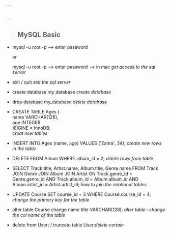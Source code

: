 ```yaml
---


---
```


<blockquote>
<h2 id="mysql-basic">MySQL Basic</h2>
</blockquote>
<ul>
<li>
<p>mysql -u root -p --&gt; enter password 
<p>or <p>mysql -u root -p --&gt; enter password --&gt; in mac
<em>get access to the sql server</em> <br></p>
</li>
<li>
<p>exit / quit <em>exit the sql server</em> <br></p>
</li>
<li>
<p>create database my_database <em>create database</em> <br></p>
</li>
<li>
<p>drop database my_database <em>delete database</em> <br></p>
</li>
<li>
<p>CREATE TABLE Ages ( <br>
  name VARCHAR(128), <br>
  age INTEGER <br>
)EIGINE = InnoDB; <br> 
<em>creat new tables </em> <br></p>
</li>
<li>
<p>INSERT INTO Ages (name, age) VALUES ('Zahra', 34); <em>create new rows in the table</em> <br></p>
</li>
<li>
<p>DELETE FROM Album WHERE album_id = 2; <em>delete rows from table</em> <br></p>
</li>
<li>
<p>SELECT Track.title, Artist.name, Album.title, Genre.name FROM Track JOIN Genre JOIN Album JOIN Artist ON Track.genre_id = Genre.genre_id AND Track.album_id = Album.album_id AND Album.artist_id = Artist.artist_id; <em>how to join the relational tables</em> <br></p>
</li>
<li>
<p> UPDATE Course SET course_id = 3 WHERE Course.course_id = 4; <em>change the primary key for the table</em> <br></p>
</li>
<li>
<p> alter table Course  change name  title  VARCHAR(128); <em>alter table : change the col name of the table</em> <br></p>
</li>
<li>
<p> delete from User; / truncate table User;<em>delete certain</em> <br></p>
</li> 
 

<!--stackedit_data:
eyJoaXN0b3J5IjpbMTU5MTY1MTU3MCwtMTgxNDU1ODc2OCw2OD
MwOTg0NDksLTEyNTI1NDI4NjIsMTI4Nzc4NDU2NiwyMTA0OTYy
NDAzLC04NzEyODQzODQsMTg3NjY2MzcxOV19
-->